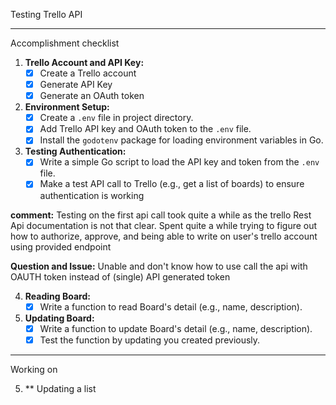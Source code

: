 Testing Trello API

-----------------------
Accomplishment checklist

1. **Trello Account and API Key:**
    - [x]  Create a Trello account 
    - [x]  Generate API Key
    - [x]  Generate an OAuth token
2. **Environment Setup:**
    - [x]  Create a `.env` file in project directory.
    - [x]  Add Trello API key and OAuth token to the `.env` file.
    - [x]  Install the `godotenv` package for loading environment variables in Go.
3. **Testing Authentication:**
    - [x]  Write a simple Go script to load the API key and token from the `.env` file.
    - [x]  Make a test API call to Trello (e.g., get a list of boards) to ensure authentication is working

**comment:**
    Testing on the first api call took quite a while as the trello Rest Api documentation is not that clear. Spent quite a while trying to figure out how to authorize, approve, and being able to write on user's trello account using provided endpoint

**Question and Issue:**
Unable and don't know how to use call the api with OAUTH token instead of (single) API generated token

4. **Reading Board:**
    - [x]  Write a function to read Board's detail (e.g., name, description).
5. **Updating Board:**
    - [x]  Write a function to update Board's detail (e.g., name, description).
    - [x]  Test the function by updating you created previously.

-----------------------

Working on

5. ** Updating a list



